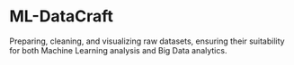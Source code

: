 # ML-DataCraft
Preparing, cleaning, and visualizing raw datasets, ensuring their suitability for both Machine Learning analysis and Big Data analytics.
